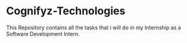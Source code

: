 # Cognifyz-Technologies
This Repository contains all the tasks that i will do in my Internship as a Software Development Intern.
